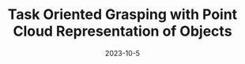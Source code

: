 ---
title: "Task Oriented Grasping with Point Cloud Representation of Objects"
collection: publications
permalink: /publication/Task_Oriented_Grasping_IROS_2023
# excerpt: 'This paper is about fixing template issue #693.'
date: 2023-10-5
venue: 'GitHub Journal of Bugs'
paperurl: 'http://academicpages.github.io/files/paper3.pdf'
citation: 'Your Name, You. (2024). &quot;Paper Title Number 3.&quot; <i>GitHub Journal of Bugs</i>. 1(3).'
---